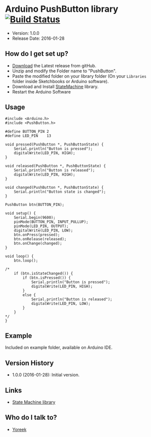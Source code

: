 # Arduino PushButton library [![Build Status](https://travis-ci.org/yoreek/Arduino-PushButton.svg?branch=master)](https://travis-ci.org/yoreek/Arduino-PushButton)

* Version: 1.0.0
* Release Date: 2016-01-28

## How do I get set up? ##

 * [Download](https://github.com/yoreek/Arduino-PushButton/archive/master.zip) the Latest release from gitHub.
 * Unzip and modify the Folder name to "PushButton".
 * Paste the modified folder on your library folder (On your `Libraries` folder inside Sketchbooks or Arduino software).
 * Download and Install [StateMachine](https://github.com/yoreek/Arduino-StateMachine) library.
 * Restart the Arduino Software


## Usage ##


```
#include <Arduino.h>
#include <PushButton.h>

#define BUTTON_PIN 2
#define LED_PIN    13

void pressed(PushButton *, PushButtonState) {
    Serial.println("Button is pressed");
    digitalWrite(LED_PIN, HIGH);
}

void released(PushButton *, PushButtonState) {
    Serial.println("Button is released");
    digitalWrite(LED_PIN, HIGH);
}

void changed(PushButton *, PushButtonState) {
    Serial.println("Button state is changed");
}

PushButton btn(BUTTON_PIN);

void setup() {
    Serial.begin(9600);
    pinMode(BUTTON_PIN, INPUT_PULLUP);
    pinMode(LED_PIN, OUTPUT);
    digitalWrite(LED_PIN, LOW);
    btn.onPress(pressed);
    btn.onRelease(released);
    btn.onChange(changed);
}

void loop() {
    btn.loop();

/*
    if (btn.isStateChanged()) {
        if (btn.isPressed()) {
            Serial.println("Button is pressed");
            digitalWrite(LED_PIN, HIGH);
        }
        else {
            Serial.println("Button is released");
            digitalWrite(LED_PIN, LOW);
        }
    }
*/
}

```

## Example ##

Included on example folder, available on Arduino IDE.


## Version History ##

 * 1.0.0 (2016-01-28): Initial version.


## Links

 * [State Machine library](https://github.com/yoreek/Arduino-StateMachine)


## Who do I talk to? ##

 * [Yoreek](https://github.com/yoreek)
